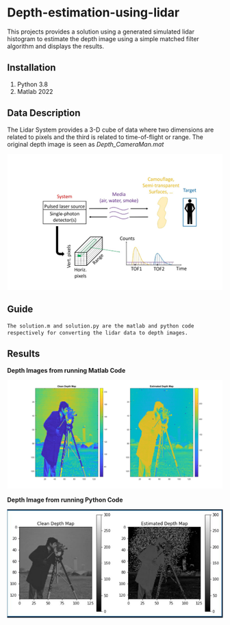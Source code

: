 # Depth-estimation-using-lidar
This projects provides a solution using a generated simulated lidar histogram to estimate the depth image using a simple matched filter algorithm and displays the results.

## Installation
1. Python 3.8
2. Matlab 2022

## Data Description
The Lidar System provides a 3-D cube of data where two dimensions are related to pixels and the third is related to time-of-flight or range. 
The original depth image is seen as _Depth_CameraMan.mat_

![lidar data](result/lidar.jpg) 

## Guide
```
The solution.m and solution.py are the matlab and python code respectively for converting the lidar data to depth images.
```

## Results

**Depth Images from running Matlab Code**

![Matlab Code](result/matlab.jpg) 


**Depth Image from running Python Code**

![Python](result/python.jpg) 


